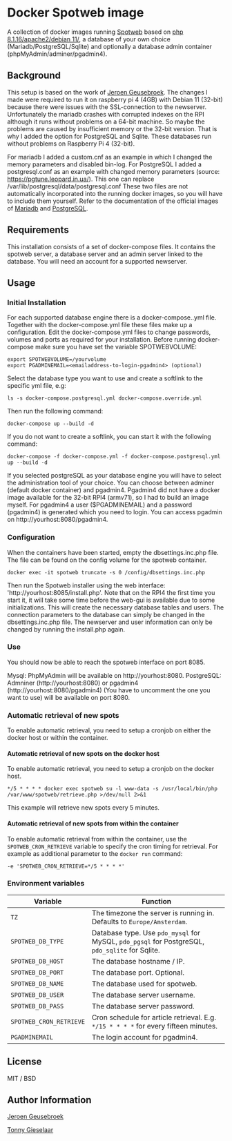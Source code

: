 # Docker Spotweb image
A collection of docker images running [Spotweb](https://github.com/spotweb/spotweb) based on [php 8.1.16/apache2/debian 11/](https://hub.docker.com/_/php/), a database of your own choice (Mariadb/PostgreSQL/Sqlite) and optionally a database admin container (phpMyAdmin/adminer/pgadmin4).

## Background
This setup is based on the work of [Jeroen Geusebroek](https://github.com/jgeusebroek/docker-spotweb).
The changes I made were required to run it on raspberry pi 4 (4GB) with Debian 11 (32-bit) because there were issues with the SSL-connection to the newserver.
Unfortunately the mariadb crashes with corrupted indexes on the RPI although it runs without problems on a 64-bit machine. So maybe the problems are caused by insufficient memory or the 32-bit version. 
That is why I added the option for PostgreSQL and Sqlite. These databases run without problems on Raspberry Pi 4 (32-bit).

For mariadb I added a custom.cnf as an example in which I changed the memory parameters and disabled bin-log.
For PostgreSQL I added a postgresql.conf as an example with changed memory parameters (source: https://pgtune.leopard.in.ua/). This one can replace /var/lib/postgresql/data/postgresql.conf
These two files are not automatically incorporated into the running docker images, so you will have to include them yourself.
Refer to the documentation of the official images of [Mariadb](https://hub.docker.com/_/mariadb) and [PostgreSQL](https://hub.docker.com/_/postgres).

## Requirements
This installation consists of a set of docker-compose files.
It contains the spotweb server, a database server and an admin server linked to the database.
You will need an account for a supported newserver.

## Usage
### Initial Installation
For each supported database engine there is a docker-compose.<dbengine>.yml file. Together with the docker-compose.yml file these files make up a configuration.
Edit the docker-compose.yml files to change passwords, volumes and ports as required for your installation. 
Before running docker-compose make sure you have set the variable SPOTWEBVOLUME:

	export SPOTWEBVOLUME=/yourvolume
	export PGADMINEMAIL=<emailaddress-to-login-pgadmin4> (optional)
	
Select the database type you want to use and create a softlink to the specific yml file, e.g:

	ls -s docker-compose.postgresql.yml docker-compose.override.yml

Then run the following command:

	docker-compose up --build -d
	
If you do not want to create a softlink, you can start it with the following command:

	docker-compose -f docker-compose.yml -f docker-compose.postgresql.yml up --build -d

If you selected postgreSQL as your database engine you will have to select the administration tool of your choice. You can choose between adminer (default docker container) and pgadmin4.
Pgadmin4 did not have a docker image available for the 32-bit RPI4 (armv71), so I had to build an image myself. 
For pgadmin4 a user ($PGADMINEMAIL) and a password (pgadmin4) is generated which you need to login. You can access pgadmin on http://yourhost:8080/pgadmin4.

### Configuration
When the containers have been started, empty the dbsettings.inc.php file. The file can be found on the config volume for the spotweb container.

	docker exec -it spotweb truncate -s 0 /config/dbsettings.inc.php
	
Then run the Spotweb installer using the web interface: 'http://yourhost:8085/install.php'. Note that on the RPI4 the first time you start it, it will take some time before the web-gui is available due to some initializations.
This will create the necessary database tables and users. The connection parameters to the database can simply be changed in the dbsettings.inc.php file. The newserver and user information can only be changed by running the install.php again.

### Use
You should now be able to reach the spotweb interface on port 8085.

Mysql: PhpMyAdmin will be available on http://yourhost:8080.
PostgreSQL: Admniner (http://yourhost:8080) or pgadmin4 (http://yourhost:8080/pgadmin4) (You have to uncomment the one you want to use) will be available on port 8080. 

### Automatic retrieval of new spots
To enable automatic retrieval, you need to setup a cronjob on either the docker host or within the container.

#### Automatic retrieval of new spots on the docker host
To enable automatic retrieval, you need to setup a cronjob on the docker host.

	*/5 * * * * docker exec spotweb su -l www-data -s /usr/local/bin/php /var/www/spotweb/retrieve.php >/dev/null 2>&1

This example will retrieve new spots every 5 minutes.
#### Automatic retrieval of new spots from within the container
To enable automatic retrieval from within the container, use the `SPOTWEB_CRON_RETRIEVE` variable to specify the cron timing for retrieval. For example as additional parameter to the `docker run` command:

    -e 'SPOTWEB_CRON_RETRIEVE=*/5 * * * *'

### Environment variables
| Variable | Function |
| --- | --- |
| `TZ` | The timezone the server is running in. Defaults to `Europe/Amsterdam`. |
| `SPOTWEB_DB_TYPE` | Database type. Use `pdo_mysql` for MySQL, `pdo_pgsql` for PostgreSQL, `pdo_sqlite` for Sqlite. |
| `SPOTWEB_DB_HOST` | The database hostname / IP. |
| `SPOTWEB_DB_PORT` | The database port. Optional. |
| `SPOTWEB_DB_NAME` | The database used for spotweb. |
| `SPOTWEB_DB_USER` | The database server username. |
| `SPOTWEB_DB_PASS` | The database server password. |
| `SPOTWEB_CRON_RETRIEVE` | Cron schedule for article retrieval. E.g. `*/15 * * * *` for every fifteen minutes.|
| `PGADMINEMAIL` | The login account for pgadmin4. |
## License

MIT / BSD

## Author Information

[Jeroen Geusebroek](https://jeroengeusebroek.nl/)

[Tonny Gieselaar](mailto://tgiesela@gmail.com)
